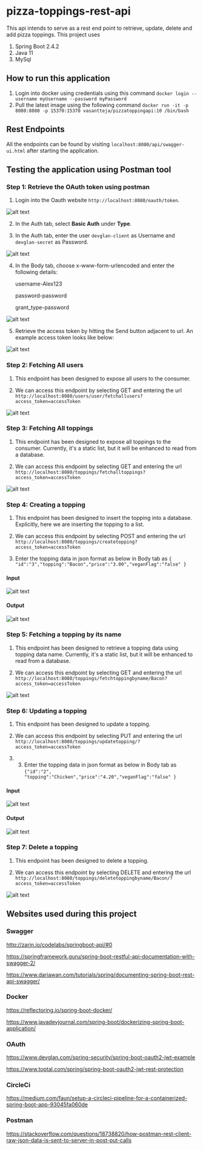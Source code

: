 # pizza-toppings-rest-api
This api intends to serve as a rest end point to retrieve, update, delete and add pizza toppings.
This project uses
1. Spring Boot 2.4.2
2. Java 11
3. MySql

## How to run this application

1. Login into docker using credentials using this command
`docker login --username myUsername --password myPassword`
2. Pull the latest image using the following command
   `docker run -it -p 8080:8080 -p 15370:15370 vasantteja/pizzatoppingapi:10 /bin/bash`
   
## Rest Endpoints

All the endpoints can be found by visiting `localhost:8080/api/swagger-ui.html` after starting the application.

## Testing the application using Postman tool

### Step 1: Retrieve the OAuth token using postman

1. Login into the Oauth website `http://localhost:8080/oauth/token`.

![alt text](https://github.com/vasantteja/com.pizza/blob/master/images/oauthurl.png)

2. In the Auth tab, select **Basic Auth** under **Type**.

3. In the Auth tab, enter the user `devglan-client` as Username and `devglan-secret` as Password.

![alt text](https://github.com/vasantteja/com.pizza/blob/master/images/Auth.png)

4. In the Body tab, choose x-www-form-urlencoded and enter the following details:

   username-Alex123
   
   password-password

   grant_type-password

![alt text](https://github.com/vasantteja/com.pizza/blob/master/images/Body.png)

5. Retrieve the access token by hitting the Send button adjacent to url. An example access token looks like below:

![alt text](https://github.com/vasantteja/com.pizza/blob/master/images/AccessToken.png)

### Step 2: Fetching All users

1. This endpoint has been designed to expose all users to the consumer.

2. We can access this endpoint by selecting GET and entering the url `http://localhost:8080/users/user/fetchallusers?access_token=accessToken`

![alt text](https://github.com/vasantteja/com.pizza/blob/master/images/fetchallusersendpointop.png)

### Step 3: Fetching All toppings

1. This endpoint has been designed to expose all toppings to the consumer. Currently, it's a static list, but it will be enhanced to read from a database.

2. We can access this endpoint by selecting GET and entering the url `http://localhost:8080/toppings/fetchalltoppings?access_token=accessToken`

![alt text](https://github.com/vasantteja/com.pizza/blob/master/images/fetachAllToppingsendpointop.png)

### Step 4: Creating a topping

1. This endpoint has been designed to insert the topping into a database. Explicitly, here we are inserting the topping to a list.

2. We can access this endpoint by selecting POST and entering the url `http://localhost:8080/toppings/createtopping?access_token=accessToken`

3. Enter the topping data in json format as below in Body tab as `{ "id":"3","topping":"Bacon","price":"3.00","veganFlag":"false" }`

#### Input

![alt text](https://github.com/vasantteja/com.pizza/blob/master/images/inputfortoppingcreation.png)

#### Output

![alt text](https://github.com/vasantteja/com.pizza/blob/master/images/createtoppingop.png)

### Step 5: Fetching a topping by its name

1. This endpoint has been designed to retrieve a topping data using topping data name. Currently, it's a static list, but it will be enhanced to read from a database.


2. We can access this endpoint by selecting GET and entering the url `http://localhost:8080/toppings/fetchtoppingbyname/Bacon?access_token=accessToken`

![alt text](https://github.com/vasantteja/com.pizza/blob/master/images/fetchingatoppingbyitsnameop.png)

### Step 6: Updating a topping

1. This endpoint has been designed to update a topping.

2. We can access this endpoint by selecting PUT and entering the url `http://localhost:8080/toppings/updatetopping/?access_token=accessToken` 

3. 3. Enter the topping data in json format as below in Body tab as `{"id":"2", "topping":"Chicken","price":"4.20","veganFlag":"false" }`

#### Input

![alt text](https://github.com/vasantteja/com.pizza/blob/master/images/updateatoppingip.png)

#### Output

![alt text](https://github.com/vasantteja/com.pizza/blob/master/images/updateatoppingop.png)

### Step 7: Delete a topping

1. This endpoint has been designed to delete a topping.

2. We can access this endpoint by selecting DELETE and entering the url `http://localhost:8080/toppings/deletetoppingbyname/Bacon/?access_token=accessToken`

![alt text](https://github.com/vasantteja/com.pizza/blob/master/images/updateatoppingop.png)





   
   

## Websites used during this project

### Swagger
http://zarin.io/codelabs/springboot-api/#0

https://springframework.guru/spring-boot-restful-api-documentation-with-swagger-2/

https://www.dariawan.com/tutorials/spring/documenting-spring-boot-rest-api-swagger/

### Docker
https://reflectoring.io/spring-boot-docker/

https://www.javadevjournal.com/spring-boot/dockerizing-spring-boot-application/

### OAuth
https://www.devglan.com/spring-security/spring-boot-oauth2-jwt-example

https://www.toptal.com/spring/spring-boot-oauth2-jwt-rest-protection

### CircleCi
https://medium.com/faun/setup-a-circleci-pipeline-for-a-containerized-spring-boot-app-93045fa060de

### Postman
https://stackoverflow.com/questions/18738820/how-postman-rest-client-raw-json-data-is-sent-to-server-in-post-put-calls


   
